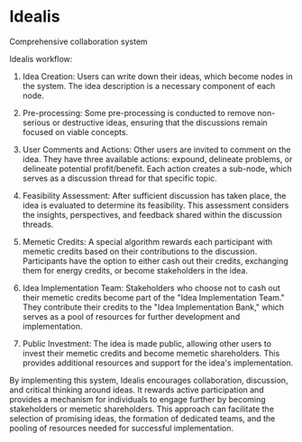 # Idealis
Comprehensive collaboration system

Idealis workflow:

1. Idea Creation: Users can write down their ideas, which become nodes in the system. The idea description is a necessary component of each node.

2. Pre-processing: Some pre-processing is conducted to remove non-serious or destructive ideas, ensuring that the discussions remain focused on viable concepts.

3. User Comments and Actions: Other users are invited to comment on the idea. They have three available actions: expound, delineate problems, or delineate potential profit/benefit. Each action creates a sub-node, which serves as a discussion thread for that specific topic.

4. Feasibility Assessment: After sufficient discussion has taken place, the idea is evaluated to determine its feasibility. This assessment considers the insights, perspectives, and feedback shared within the discussion threads.

5. Memetic Credits: A special algorithm rewards each participant with memetic credits based on their contributions to the discussion. Participants have the option to either cash out their credits, exchanging them for energy credits, or become stakeholders in the idea.

6. Idea Implementation Team: Stakeholders who choose not to cash out their memetic credits become part of the "Idea Implementation Team." They contribute their credits to the "Idea Implementation Bank," which serves as a pool of resources for further development and implementation.

7. Public Investment: The idea is made public, allowing other users to invest their memetic credits and become memetic shareholders. This provides additional resources and support for the idea's implementation.

By implementing this system, Idealis encourages collaboration, discussion, and critical thinking around ideas. It rewards active participation and provides a mechanism for individuals to engage further by becoming stakeholders or memetic shareholders. This approach can facilitate the selection of promising ideas, the formation of dedicated teams, and the pooling of resources needed for successful implementation.
